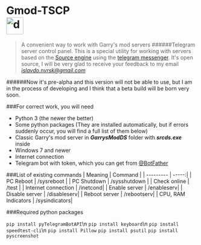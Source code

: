 # Gmod-TSCP ㅤㅤㅤㅤㅤㅤㅤㅤㅤㅤㅤㅤ <img style=right src=https://i.ibb.co/LkBP1Rn/Garry-s-Mod-logo.png alt="drawing" width="45"/>



> A convenient way to work with Garry's mod servers
######Telegram server control panel. This is a special utility for working with servers based on the [Source engine](https://developer.valvesoftware.com/wiki/Source "Source engine") using the [telegram messenger](https://telegram.org "telegram messenger"). It's open source, I will be very glad to receive your feedback to my email *<islavdo.nvrsk@gmail.com>*


######Now it's pre-alpha and this version will not be able to use, but I am in the process of developing and I think that a beta build will be born very soon.


###For correct work, you will need
- Python 3 (the newer the better)
- Some python packages (They are installed automatically, but if errors suddenly occur, you will find a full list of them below)
- Classic Garry's mod server in ***GarrysModDS*** folder with ***srcds.exe*** inside
- Windows 7 and newer
- Internet connection
- Telegram bot with token, which you can get from [@BotFather](https://t.me/BotFather "@BotFather")


###List of existing commands 
| Meaning       | Command |
| ---------     | -----:|
| PC Reboot     | /sysreboot |
| PC Shutdown   | /sysshutdown |
| Check online  | /test     |
| Internet connection  | /inetcond|
| Enable server  | /enableserv|
| Disable server  | /disableserv|
| Reboot server  | /rebootserv|
| CPU, RAM Indicators  | /sysindicators|


###Required python packages

`pip install pyTelegramBotAPI`\n
`pip install keyboard`\n
`pip install speedtest-cli`\n
`pip install Pillow`
`pip install psutil`
`pip install pyscreenshot`


